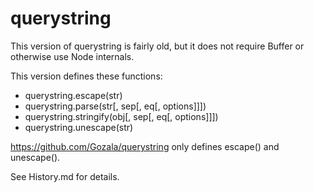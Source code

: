 # querystring
This version of querystring is fairly old, but it does not require Buffer or otherwise use Node internals.

This version defines these functions:

* querystring.escape(str)
* querystring.parse(str[, sep[, eq[, options]]])
* querystring.stringify(obj[, sep[, eq[, options]]])
* querystring.unescape(str)

https://github.com/Gozala/querystring only defines escape() and unescape().

See History.md for details.
